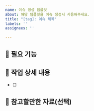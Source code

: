 ```yaml
---
name: 이슈 생성 템플릿
about: 해당 템플릿을 이슈 생성시 사용해주세요.
title: "[tag]: 이슈 제목"
labels: ''
assignees: ''

---
```


## 📍 필요 기능


## 📍 작업 상세 내용
- [ ] 

## 📍 참고할만한 자료(선택)
